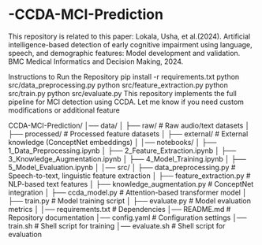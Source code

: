 # -CCDA-MCI-Prediction

This repository is related to this paper:
Lokala, Usha, et al.(2024). Artificial intelligence-based detection of early cognitive impairment using language, speech, and demographic features: Model development and validation. BMC Medical Informatics and Decision Making, 2024.

Instructions to Run the Repository
pip install -r requirements.txt
python src/data_preprocessing.py
python src/feature_extraction.py
python src/train.py
python src/evaluate.py
This repository implements the full pipeline for MCI detection using CCDA. Let me know if you need custom modifications or additional feature

CCDA-MCI-Prediction/
│── data/
│   ├── raw/                  # Raw audio/text datasets
│   ├── processed/             # Processed feature datasets
│   ├── external/              # External knowledge (ConceptNet embeddings)
│
│── notebooks/
│   ├── 1_Data_Preprocessing.ipynb
│   ├── 2_Feature_Extraction.ipynb
│   ├── 3_Knowledge_Augmentation.ipynb
│   ├── 4_Model_Training.ipynb
│   ├── 5_Model_Evaluation.ipynb
│
│── src/
│   ├── data_preprocessing.py   # Speech-to-text, linguistic feature extraction
│   ├── feature_extraction.py   # NLP-based text features
│   ├── knowledge_augmentation.py   # ConceptNet integration
│   ├── ccda_model.py           # Attention-based transformer model
│   ├── train.py                # Model training script
│   ├── evaluate.py             # Model evaluation metrics
│
│── requirements.txt            # Dependencies
│── README.md                   # Repository documentation
│── config.yaml                 # Configuration settings
│── train.sh                    # Shell script for training
│── evaluate.sh                  # Shell script for evaluation
